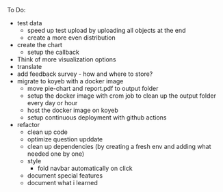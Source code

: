 To Do:
- test data
  - speed up test upload by uploading all objects at the end
  - create a more even distribution
- create the chart
  - setup the callback
- Think of more visualization options
- translate
- add feedback survey - how and where to store?
- migrate to koyeb with a docker image
  - move pie-chart and report.pdf to output folder
  - setup the docker image with crom job to clean up the output folder every day or hour
  - host the docker image on koyeb
  - setup continuous deployment with github actions
- refactor
  - clean up code
  - optimize question upddate
  - clean up dependencies (by creating a fresh env and adding what needed one by one)
  - style
    - fold navbar automatically on click
  - document special features
  - document what i learned
